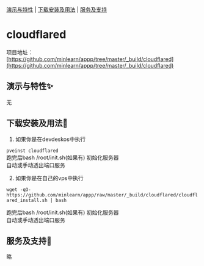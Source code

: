 [演示与特性](#演示与特性) | [下载安装及用法](#下载安装及用法) | [服务及支持](#服务及支持)

cloudflared
=====

项目地址：[https://github.com/minlearn/appp/tree/master/_build/cloudflared](https://github.com/minlearn/appp/tree/master/_build/cloudflared)

演示与特性✨
-----


无



下载安装及用法📄
-----

1) 如果你是在devdeskos中执行  


```pveinst cloudflared```  
跑完后bash /root/init.sh(如果有) 初始化服务器  
自动或手动透出端口服务



2) 如果你是在自己的vps中执行


```wget -qO- https://github.com/minlearn/appp/raw/master/_build/cloudflared/cloudflared_install.sh | bash```  

跑完后bash /root/init.sh(如果有) 初始化服务器  
自动或手动透出端口服务


服务及支持👀
-----

略







